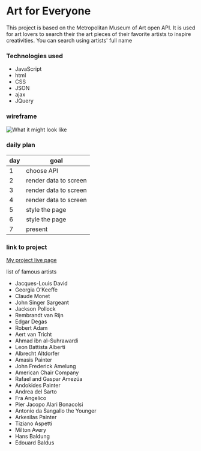 # Art for Everyone

This project is based on the Metropolitan Museum of Art open API. It is used for art lovers to search their the art pieces of their favorite artists to inspire creativities. You can search using artists' full name
### Technologies used
- JavaScript
- html
- CSS
- JSON
- ajax
- JQuery


### wireframe
![What it might look like](https://i.imgur.com/pMpUSEw.jpg)

### daily plan
| day | goal |
|-----|------|
| 1 | choose API|
| 2 | render data to screen |
| 3 | render data to screen |
| 4 | render data to screen |
| 5 | style the page |
| 6 | style the page |
| 7 | present |
### link to project
[My project live page](https://project-1-xyc2017.vercel.app/)

list of famous artists
- Jacques-Louis David
- Georgia O’Keeffe
- Claude Monet
- John Singer Sargeant
- Jackson Pollock
- Rembrandt van Rijn
- Edgar Degas
- Robert Adam 
- Aert van Tricht 
- Ahmad ibn al–Suhrawardi 
- Leon Battista Alberti 
- Albrecht Altdorfer 
- Amasis Painter
- John Frederick Amelung 
- American Chair Company
- Rafael and Gaspar Amezúa
- Andokides Painter
- Andrea del Sarto 
- Fra Angelico
- Pier Jacopo Alari Bonacolsi
- Antonio da Sangallo the Younger
- Arkesilas Painter
- Tiziano Aspetti
- Milton Avery
- Hans Baldung
- Edouard Baldus
